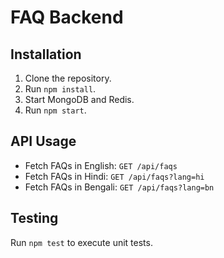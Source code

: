 # FAQ Backend

## Installation
1. Clone the repository.
2. Run `npm install`.
3. Start MongoDB and Redis.
4. Run `npm start`.

## API Usage
- Fetch FAQs in English: `GET /api/faqs`
- Fetch FAQs in Hindi: `GET /api/faqs?lang=hi`
- Fetch FAQs in Bengali: `GET /api/faqs?lang=bn`

## Testing
Run `npm test` to execute unit tests.
